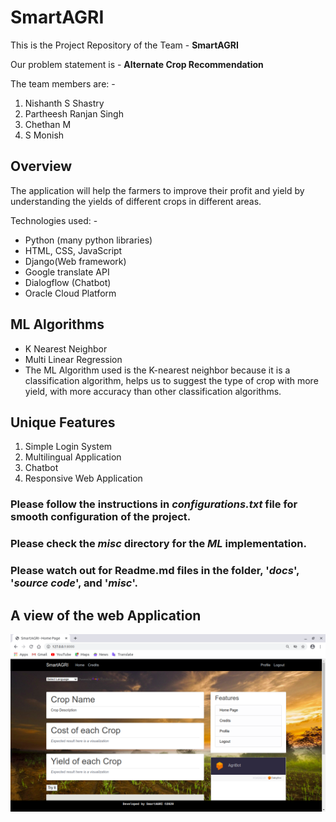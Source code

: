 # SmartAGRI

This is the Project Repository of the Team - **SmartAGRI**

Our problem statement is - **Alternate Crop Recommendation**

The team members are: -
1. Nishanth S Shastry
2. Partheesh Ranjan Singh
3. Chethan M
4. S Monish

## Overview

The application will help the farmers to improve their profit and yield by understanding the yields of different crops in different areas.

Technologies used: -

- Python (many python libraries)
- HTML, CSS, JavaScript
- Django(Web framework)
- Google translate API
- Dialogflow (Chatbot)
- Oracle Cloud Platform


## ML Algorithms

* K Nearest Neighbor
* Multi Linear Regression
* The ML Algorithm used is the K-nearest neighbor because it is a classification algorithm, 
  helps us to suggest the type of crop with more yield, with more accuracy than other 
  classification algorithms.

## Unique Features

1. Simple Login System
2. Multilingual Application
3. Chatbot
4. Responsive Web Application

### Please follow the instructions in _configurations.txt_ file for smooth configuration of the project.

### Please check the __*misc*__ directory for the _**ML**_ **implementation**.

### Please watch out for Readme.md files in the folder, '_docs_', '_source code_', and '_misc_'.

## A view of the web Application

![Image of the webapp](https://github.com/nishanthshastry/SmartAGRI/blob/main/webapp.png)
